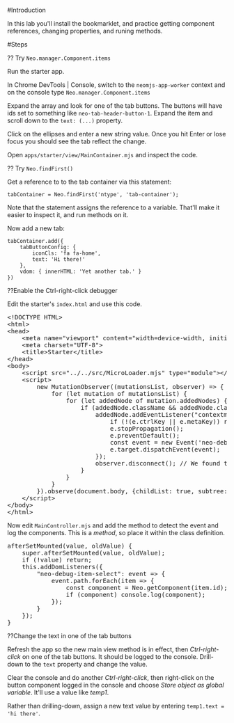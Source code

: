 #Introduction

In this lab you'll install the bookmarklet, and practice getting component references, 
changing properties, and runing methods.

#Steps

?? Try `Neo.manager.Component.items`

Run the starter app.

In Chrome DevTools | Console, switch to the `neomjs-app-worker` context and
on the console type `Neo.manager.Component.items`

Expand the array and look for one of the tab buttons. The buttons will have 
ids set to something like `neo-tab-header-button-1`. Expand the item and scroll
down to the `text: (...)` property. 

Click on the ellipses and enter a new string value. Once you hit Enter or lose
focus you should see the tab reflect the change.

Open `apps/starter/view/MainContainer.mjs` and inspect the code.

?? Try `Neo.findFirst()`

Get a reference to to the tab container via this statement:

    tabContainer = Neo.findFirst('ntype', 'tab-container');

Note that the statement assigns the reference to a variable. That'll make it easier
to inspect it, and run methods on it.

Now add a new tab: 

    tabContainer.add({
        tabButtonConfig: {
            iconCls: 'fa fa-home',
            text: 'Hi there!'
        },
        vdom: { innerHTML: 'Yet another tab.' }
    })

??Enable the Ctrl-right-click debugger

Edit the starter's `index.html` and use this code.
<pre class="runnable html">
&lt;!DOCTYPE HTML>
&lt;html>
&lt;head>
    &lt;meta name="viewport" content="width=device-width, initial-scale=1">
    &lt;meta charset="UTF-8">
    &lt;title>Starter&lt;/title>
&lt;/head>
&lt;body>
    &lt;script src="../../src/MicroLoader.mjs" type="module">&lt;/script>
    &lt;script>
        new MutationObserver((mutationsList, observer) => {
            for (let mutation of mutationsList) {
                for (let addedNode of mutation.addedNodes) {
                    if (addedNode.className && addedNode.className.includes('neo-viewport')) {
                        addedNode.addEventListener("contextmenu", function (e) {
                            if (!(e.ctrlKey || e.metaKey)) return;
                            e.stopPropagation();
                            e.preventDefault();
                            const event = new Event('neo-debug-item-select', {bubbles: true});
                            e.target.dispatchEvent(event);
                        });
                        observer.disconnect(); // We found the viewport so we're finished listening
                    }
                }
            }
        }).observe(document.body, {childList: true, subtree: false});
    &lt;/script>
&lt;/body>
&lt;/html>
</pre>

Now edit `MainController.mjs` and add the method to detect the event and log the components.
This is a _method_, so place it within the class definition.

<pre class="runnable html 230">
afterSetMounted(value, oldValue) {
    super.afterSetMounted(value, oldValue);
    if (!value) return;
    this.addDomListeners({
        "neo-debug-item-select": event => {
            event.path.forEach(item => {
                const component = Neo.getComponent(item.id);
                if (component) console.log(component);
            });
        }
    });
}
</pre>


??Change the text in one of the tab buttons

Refresh the app so the new main view method is in effect, then _Ctrl-right-click_
on one of the tab buttons. It should be logged to the console. Drill-down to the `text` property
and change the value.

Clear the console and do another _Ctrl-right-click_, then right-click on the button component logged in 
the console and choose _Store object as global variable_. It'll use a value like _temp1_.

Rather than drilling-down, assign a new text value by entering `temp1.text = 'hi there'`.